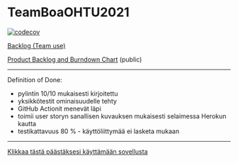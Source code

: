 # TeamBoaOHTU2021
[![codecov](https://codecov.io/gh/UncleRovo/TeamBoaOHTU2021/branch/main/graph/badge.svg?token=RVVXELLER4)](https://codecov.io/gh/UncleRovo/TeamBoaOHTU2021)

[Backlog (Team use)](https://helsinkifi-my.sharepoint.com/:x:/g/personal/karhelmi_ad_helsinki_fi/EUyjfZObbRtEktjglZIfjqkBznpw83N5DPR699B00N6RFQ?e=fe2MUZ)

[Product Backlog and Burndown Chart](https://helsinkifi-my.sharepoint.com/:x:/g/personal/karhelmi_ad_helsinki_fi/EUyjfZObbRtEktjglZIfjqkB4lAZh1uDpnCF3pvPSApGeQ?e=XD0BRH) (public)

---

Definition of Done:
- pylintin 10/10 mukaisesti kirjoitettu
- yksikkötestit ominaisuudelle tehty
- GitHub Actionit menevät läpi
- toimii user storyn sanallisen kuvauksen mukaisesti selaimessa Herokun kautta
- testikattavuus 80 % - käyttöliittymää ei lasketa mukaan

---

[Klikkaa tästä päästäksesi käyttämään sovellusta](https://lukuvinkki-boa.herokuapp.com/)
